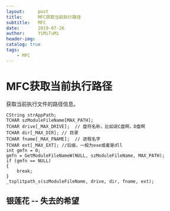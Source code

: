 ```yaml
---
layout:     post
title:      MFC获取当前执行路径
subtitle:   MFC
date:       2019-07-26
author:     YiMiTuMi
header-img: 
catalog: true
tags:
    - MFC
---
```


# MFC获取当前执行路径

获取当前执行文件的路径信息。

	CString strAppPath; 
	TCHAR szModuleFileName[MAX_PATH]; 
	TCHAR drive[_MAX_DRIVE];  // 盘符名称，比如说C盘啊，D盘啊
	TCHAR dir[_MAX_DIR]; // 目录
	TCHAR fname[_MAX_FNAME];  // 进程名字
	TCHAR ext[_MAX_EXT]; //后缀，一般为exe或者是dll
	int gmfn = 0;
	gmfn = GetModuleFileNameW(NULL, szModuleFileName, MAX_PATH);
	if (gmfn == NULL)
	{
		break;
	}	
	_tsplitpath_s(szModuleFileName, drive, dir, fname, ext);

## 银莲花 -- 失去的希望 